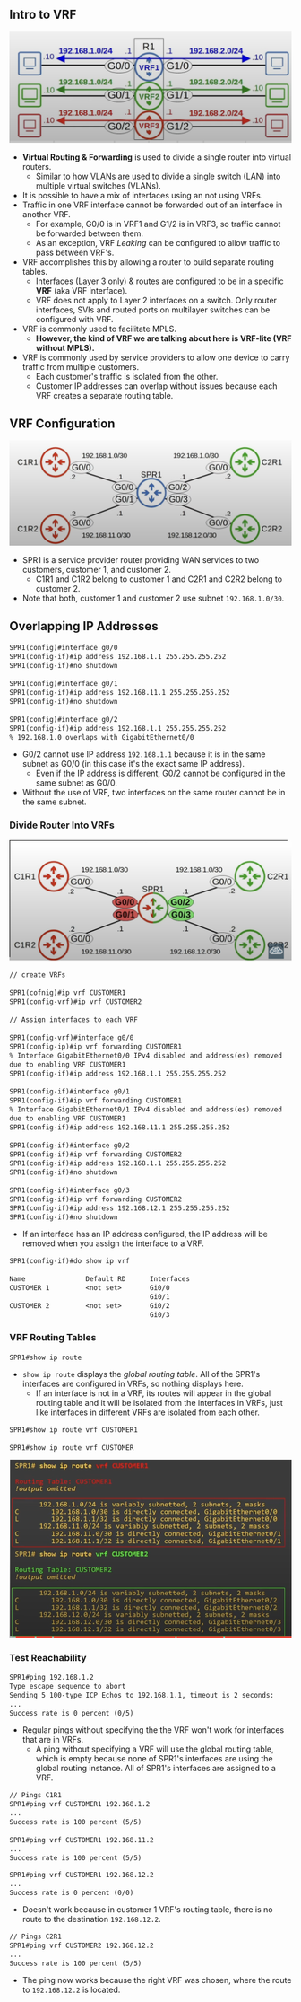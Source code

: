 ## Intro to VRF
![VRF network topology](./img4/VRF-network-diagram.png)

* **Virtual Routing & Forwarding** is used to divide a single router into virtual routers.
	* Similar to how VLANs are used to divide a single switch (LAN) into multiple virtual switches (VLANs).
* It is possible to have a mix of interfaces using an not using VRFs.
* Traffic in one VRF interface cannot be forwarded out of an interface in another VRF.
	* For example, G0/0 is in VRF1 and G1/2 is in VRF3, so traffic cannot be forwarded between them.
	* As an exception, VRF *Leaking* can be configured to allow traffic to pass between VRF's.
* VRF accomplishes this by allowing a router to build separate routing tables.
	* Interfaces (Layer 3 only) & routes are configured to be in a specific **VRF** (aka VRF interface).
	* VRF does not apply to Layer 2 interfaces on a switch. Only router interfaces, SVIs and routed ports on multilayer switches can be configured with VRF.
* VRF is commonly used to facilitate MPLS.
	* **However, the kind of VRF we are talking about here is VRF-lite (VRF without MPLS).**
* VRF is commonly used by service providers to allow one device to carry traffic from multiple customers.
	* Each customer's traffic is isolated from the other.
	* Customer IP addresses can overlap without issues because each VRF creates a separate routing table.

## VRF Configuration
![VRF configuration](./img4/VRF-configuratoin.png)
* SPR1 is a service provider router providing WAN services to two customers, customer 1, and customer 2.
	* C1R1 and C1R2 belong to customer 1 and C2R1 and C2R2 belong to customer 2.
* Note that both, customer 1 and customer 2 use subnet `192.168.1.0/30`.
## Overlapping IP Addresses
```
SPR1(config)#interface g0/0
SPR1(config-if)#ip address 192.168.1.1 255.255.255.252
SPR1(config-if)#no shutdown

SPR1(config)#interface g0/1
SPR1(config-if)#ip address 192.168.11.1 255.255.255.252
SPR1(config-if)#no shutdown

SPR1(config)#interface g0/2
SPR1(config-if)#ip address 192.168.1.1 255.255.255.252
% 192.168.1.0 overlaps with GigabitEthernet0/0
```
* G0/2 cannot use IP address `192.168.1.1` because it is in the same subnet as G0/0 (in this case it's the exact same IP address).
	* Even if the IP address is different, G0/2 cannot be configured in the same subnet as G0/0.
* Without the use of VRF, two interfaces on the same router cannot be in the same subnet.

### Divide Router Into VRFs
![Router divided into VRFs](./img4/Router-divided-into-VRFs.png)

```
// create VRFs

SPR1(cofnig)#ip vrf CUSTOMER1
SPR1(config-vrf)#ip vrf CUSTOMER2

// Assign interfaces to each VRF

SPR1(config-vrf)#interface g0/0
SPR1(config-ip)#ip vrf forwarding CUSTOMER1
% Interface GigabitEthernet0/0 IPv4 disabled and address(es) removed due to enabling VRF CUSTOMER1
SPR1(config-if)#ip address 192.168.1.1 255.255.255.252

SPR1(config-if)#interface g0/1
SPR1(config-if)#ip vrf forwarding CUSTOMER1
% Interface GigabitEthernet0/1 IPv4 disabled and address(es) removed due to enabling VRF CUSTOMER1
SPR1(config-if)#ip address 192.168.11.1 255.255.255.252

SPR1(config-if)#interface g0/2
SPR1(config-if)#ip vrf forwarding CUSTOMER2
SPR1(config-if)#ip address 192.168.1.1 255.255.255.252
SPR1(config-if)#no shutdown

SPR1(config-if)#interface g0/3
SPR1(config-if)#ip vrf forwarding CUSTOMER2
SPR1(config-if)#ip address 192.168.12.1 255.255.255.252
SPR1(config-if)#no shutdown
```
* If an interface has an IP address configured, the IP address will be removed when you assign the interface to a VRF.

```
SPR1(config-if)#do show ip vrf

Name               Default RD      Interfaces
CUSTOMER 1         <not set>       Gi0/0
                                   Gi0/1
CUSTOMER 2         <not set>       Gi0/2
                                   Gi0/3
```

### VRF Routing Tables
```
SPR1#show ip route
```
* `show ip route` displays the *global routing table*. All of the SPR1's interfaces are configured in VRFs, so nothing displays here.
	* If an interface is not in a VRF, its routes will appear in the global routing table and it will be isolated from the interfaces in VRFs, just like interfaces in different VRFs are isolated from each other.

```
SPR1#show ip route vrf CUSTOMER1

SPR1#show ip route vrf CUSTOMER
```
![Display VRFs routes](./img4/VRFs-routes.png)

### Test Reachability

```
SPR1#ping 192.168.1.2
Type escape sequence to abort
Sending 5 100-type ICP Echos to 192.168.1.1, timeout is 2 seconds:
...
Success rate is 0 percent (0/5)
```
* Regular pings without specifying the the VRF won't work for interfaces that are in VRFs.
	* A ping without specifying a VRF will use the global routing table, which is empty because none of SPR1's interfaces are using the global routing instance. All of SPR1's interfaces are assigned to a VRF.

```
// Pings C1R1
SPR1#ping vrf CUSTOMER1 192.168.1.2
...
Success rate is 100 percent (5/5)

SPR1#ping vrf CUSTOMER1 192.168.11.2
...
Success rate is 100 percent (5/5)
```

```
SPR1#ping vrf CUSTOMER1 192.168.12.2
...
Success rate is 0 percent (0/0)
```
* Doesn't work because in customer 1 VRF's routing table, there is no route to the destination `192.168.12.2`.

```
// Pings C2R1
SPR1#ping vrf CUSTOMER2 192.168.12.2
...
Success rate is 100 percent (5/5)
```
* The ping now works because the right VRF was chosen, where the route to `192.168.12.2`  is located.
